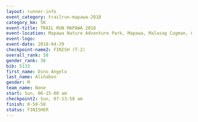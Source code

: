 ```yaml
---
layout: runner-info 
event_category: trailrun-mapawa-2018 
category_km: 5K 
event-title: TRAIL RUN MAPAWA 2018 
event-location: Mapawa Nature Adventure Park, Mapawa, Malasag Cugman, Cagayan de Oro Philippines 
event-logo: 
event-date: 2018-04-29 
checkpoint-name2: FINISH (T-2) 
overall_rank: 58
gender_rank: 36
bib: 5133
first_name: Dino Angelo
last_name: Aliñabon
gender: M
team_name: None
start: Sun, 06-15-00 am
checkpoint2: Sun, 07-13-58 am
finish: 0-58-58
status: FINISHER
---
```

